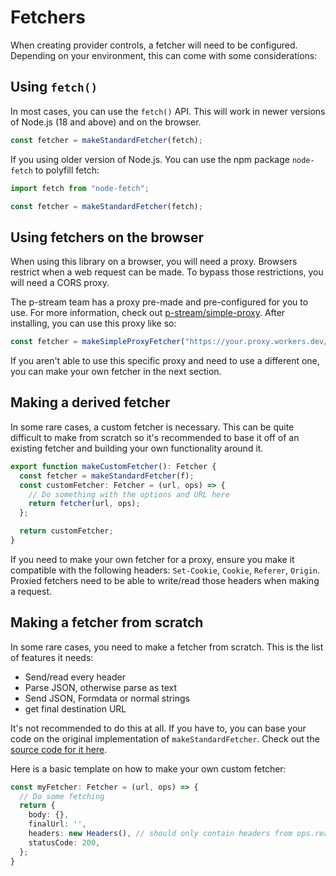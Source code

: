 # Fetchers

When creating provider controls, a fetcher will need to be configured.
Depending on your environment, this can come with some considerations:

## Using `fetch()`
In most cases, you can use the `fetch()` API. This will work in newer versions of Node.js (18 and above) and on the browser.

```ts
const fetcher = makeStandardFetcher(fetch);
```

If you using older version of Node.js. You can use the npm package `node-fetch` to polyfill fetch:

```ts
import fetch from "node-fetch";

const fetcher = makeStandardFetcher(fetch);
```

## Using fetchers on the browser
When using this library on a browser, you will need a proxy. Browsers restrict when a web request can be made. To bypass those restrictions, you will need a CORS proxy.

The p-stream team has a proxy pre-made and pre-configured for you to use. For more information, check out [p-stream/simple-proxy](https://github.com/p-stream/simple-proxy). After installing, you can use this proxy like so:

```ts
const fetcher = makeSimpleProxyFetcher("https://your.proxy.workers.dev/", fetch);
```

If you aren't able to use this specific proxy and need to use a different one, you can make your own fetcher in the next section.

## Making a derived fetcher

In some rare cases, a custom fetcher is necessary. This can be quite difficult to make from scratch so it's recommended to base it off of an existing fetcher and building your own functionality around it.

```ts
export function makeCustomFetcher(): Fetcher {
  const fetcher = makeStandardFetcher(f);
  const customFetcher: Fetcher = (url, ops) => {
    // Do something with the options and URL here
    return fetcher(url, ops);
  };

  return customFetcher;
}
```

If you need to make your own fetcher for a proxy, ensure you make it compatible with the following headers: `Set-Cookie`, `Cookie`, `Referer`, `Origin`. Proxied fetchers need to be able to write/read those headers when making a request.


## Making a fetcher from scratch

In some rare cases, you need to make a fetcher from scratch.
This is the list of features it needs:
 - Send/read every header
 - Parse JSON, otherwise parse as text
 - Send JSON, Formdata or normal strings
 - get final destination URL

It's not recommended to do this at all. If you have to, you can base your code on the original implementation of `makeStandardFetcher`. Check out the [source code for it here](https://github.com/p-stream/providers/blob/dev/src/fetchers/standardFetch.ts).

Here is a basic template on how to make your own custom fetcher:

```ts
const myFetcher: Fetcher = (url, ops) => {
  // Do some fetching
  return {
    body: {},
    finalUrl: '',
    headers: new Headers(), // should only contain headers from ops.readHeaders
    statusCode: 200,
  };
}
```
